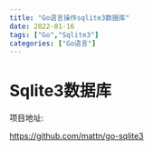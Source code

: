 ```yaml
---
title: "Go语言操作sqlite3数据库"
date: 2022-01-16
tags: ["Go","Sqlite3"]
categories: ["Go语言"]
---
```


# Sqlite3数据库

项目地址:

https://github.com/mattn/go-sqlite3

